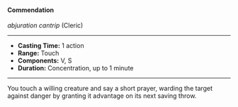 #### Commendation
*abjuration cantrip* (Cleric)
___
- **Casting Time:** 1 action
- **Range:** Touch
- **Components:** V, S
- **Duration:** Concentration, up to 1 minute
---
You touch a willing creature and say a short prayer, warding the target against danger by granting it advantage on its next saving throw.
